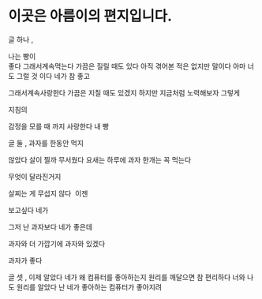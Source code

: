 
# 이곳은 아름이의 편지입니다.

글
하나
,



나는
빵이			
좋다
그래서계속먹는다
가끔은
질릴
때도
있다
아직
겪어본
적은
없지만
말이다
아마
너도
그럴
것
이다
네가
참
좋고

그래서계속사랑한다
가끔은
지칠
때도
있겠지
하지만
지금처럼
노력해보자
그렇게

지침의

감정을
모를
때
까지
사랑한다
내
빵


글
둘
,
과자를
한동안
먹지

않았다
살이
찔까
무서웠다
요새는
하루에
과자
한개는
꼭
먹는다

무엇이
달라진거지

살찌는
게
무섭지
않다  이젠

보고싶다
네가

그저
난
과자보다
네가
좋은데

과자와
더
가깝기에
과자와
있겠다

과자가 좋다

글
셋
,
이제
알았다
네가
왜
컴퓨터를
좋아하는지
원리를
깨달으면
참
편리하다
너와
나도
원리를
알았다
난
네가
좋아하는
컴퓨터가
좋아지려	
